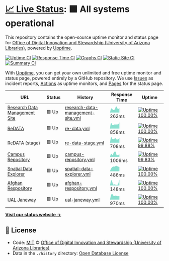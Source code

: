 # [📈 Live Status](https://UAL-ODIS.github.io/uptime): <!--live status--> **🟩 All systems operational**

This repository contains the open-source uptime monitor and status page for [Office of Digital Innovation and Stewardship (University of Arizona Libraries)](https://new.library.arizona.edu/departments/odis), powered by [Upptime](https://github.com/upptime/upptime).

[![Uptime CI](https://github.com/koj-co/upptime/workflows/Uptime%20CI/badge.svg)](https://github.com/koj-co/upptime/actions?query=workflow%3A%22Uptime+CI%22)
[![Response Time CI](https://github.com/koj-co/upptime/workflows/Response%20Time%20CI/badge.svg)](https://github.com/koj-co/upptime/actions?query=workflow%3A%22Response+Time+CI%22)
[![Graphs CI](https://github.com/koj-co/upptime/workflows/Graphs%20CI/badge.svg)](https://github.com/koj-co/upptime/actions?query=workflow%3A%22Graphs+CI%22)
[![Static Site CI](https://github.com/koj-co/upptime/workflows/Static%20Site%20CI/badge.svg)](https://github.com/koj-co/upptime/actions?query=workflow%3A%22Static+Site+CI%22)
[![Summary CI](https://github.com/koj-co/upptime/workflows/Summary%20CI/badge.svg)](https://github.com/koj-co/upptime/actions?query=workflow%3A%22Summary+CI%22)

With [Upptime](https://upptime.js.org), you can get your own unlimited and free uptime monitor and status page, powered entirely by a GitHub repository. We use [Issues](https://github.com/UAL-ODIS/uptime/issues) as incident reports, [Actions](https://github.com/UAL-ODIS/uptime/actions) as uptime monitors, and [Pages](https://UAL-ODIS.github.io/uptime) for the status page.

<!--start: status pages-->
<!-- This summary is generated by Upptime (https://github.com/upptime/upptime) -->
<!-- Do not edit this manually, your changes will be overwritten -->

| URL                                                               | Status | History                                                                                                                          | Response Time                                                                                      | Uptime                                                                                                                                                                                                                                                     |
| ----------------------------------------------------------------- | ------ | -------------------------------------------------------------------------------------------------------------------------------- | -------------------------------------------------------------------------------------------------- | ---------------------------------------------------------------------------------------------------------------------------------------------------------------------------------------------------------------------------------------------------------- |
| [Research Data Management Site](https://data.library.arizona.edu) | 🟩 Up  | [research-data-management-site.yml](https://github.com/UAL-ODIS/uptime/commits/master/history/research-data-management-site.yml) | <img alt="Response time graph" src="./graphs/research-data-management-site.png" height="20"> 262ms | [![Uptime 100.00%](https://img.shields.io/endpoint?url=https%3A%2F%2Fraw.githubusercontent.com%2FUAL-ODIS%2Fuptime%2Fmaster%2Fapi%2Fresearch-data-management-site%2Fuptime.json)](https://UAL-ODIS.github.io/uptime/history/research-data-management-site) |
| [ReDATA](https://arizona.figshare.com)                            | 🟩 Up  | [re-data.yml](https://github.com/UAL-ODIS/uptime/commits/master/history/re-data.yml)                                             | <img alt="Response time graph" src="./graphs/re-data.png" height="20"> 858ms                       | [![Uptime 100.00%](https://img.shields.io/endpoint?url=https%3A%2F%2Fraw.githubusercontent.com%2FUAL-ODIS%2Fuptime%2Fmaster%2Fapi%2Fre-data%2Fuptime.json)](https://UAL-ODIS.github.io/uptime/history/re-data)                                             |
| ReDATA (stage)                                                    | 🟩 Up  | [re-data-stage.yml](https://github.com/UAL-ODIS/uptime/commits/master/history/re-data-stage.yml)                                 | <img alt="Response time graph" src="./graphs/re-data-stage.png" height="20"> 708ms                 | [![Uptime 99.88%](https://img.shields.io/endpoint?url=https%3A%2F%2Fraw.githubusercontent.com%2FUAL-ODIS%2Fuptime%2Fmaster%2Fapi%2Fre-data-stage%2Fuptime.json)](https://UAL-ODIS.github.io/uptime/history/re-data-stage)                                  |
| [Campus Repository](https://repository.arizona.edu/)              | 🟩 Up  | [campus-repository.yml](https://github.com/UAL-ODIS/uptime/commits/master/history/campus-repository.yml)                         | <img alt="Response time graph" src="./graphs/campus-repository.png" height="20"> 1006ms            | [![Uptime 99.83%](https://img.shields.io/endpoint?url=https%3A%2F%2Fraw.githubusercontent.com%2FUAL-ODIS%2Fuptime%2Fmaster%2Fapi%2Fcampus-repository%2Fuptime.json)](https://UAL-ODIS.github.io/uptime/history/campus-repository)                          |
| [Spatial Data Explorer](https://geo.library.arizona.edu/)         | 🟩 Up  | [spatial-data-explorer.yml](https://github.com/UAL-ODIS/uptime/commits/master/history/spatial-data-explorer.yml)                 | <img alt="Response time graph" src="./graphs/spatial-data-explorer.png" height="20"> 486ms         | [![Uptime 100.00%](https://img.shields.io/endpoint?url=https%3A%2F%2Fraw.githubusercontent.com%2FUAL-ODIS%2Fuptime%2Fmaster%2Fapi%2Fspatial-data-explorer%2Fuptime.json)](https://UAL-ODIS.github.io/uptime/history/spatial-data-explorer)                 |
| [Afghan Respository](http://www.afghandata.org/)                  | 🟩 Up  | [afghan-respository.yml](https://github.com/UAL-ODIS/uptime/commits/master/history/afghan-respository.yml)                       | <img alt="Response time graph" src="./graphs/afghan-respository.png" height="20"> 148ms            | [![Uptime 100.00%](https://img.shields.io/endpoint?url=https%3A%2F%2Fraw.githubusercontent.com%2FUAL-ODIS%2Fuptime%2Fmaster%2Fapi%2Fafghan-respository%2Fuptime.json)](https://UAL-ODIS.github.io/uptime/history/afghan-respository)                       |
| [UAL Janeway](https://journals.librarypublishing.arizona.edu/)    | 🟩 Up  | [ual-janeway.yml](https://github.com/UAL-ODIS/uptime/commits/master/history/ual-janeway.yml)                                     | <img alt="Response time graph" src="./graphs/ual-janeway.png" height="20"> 970ms                   | [![Uptime 100.00%](https://img.shields.io/endpoint?url=https%3A%2F%2Fraw.githubusercontent.com%2FUAL-ODIS%2Fuptime%2Fmaster%2Fapi%2Fual-janeway%2Fuptime.json)](https://UAL-ODIS.github.io/uptime/history/ual-janeway)                                     |

<!--end: status pages-->

[**Visit our status website →**](https://UAL-ODIS.github.io/uptime)

## 📄 License

- Code: [MIT](./LICENSE) © [Office of Digital Innovation and Stewardship (University of Arizona Libraries)](https://new.library.arizona.edu/departments/odis)
- Data in the `./history` directory: [Open Database License](https://opendatacommons.org/licenses/odbl/1-0/)
